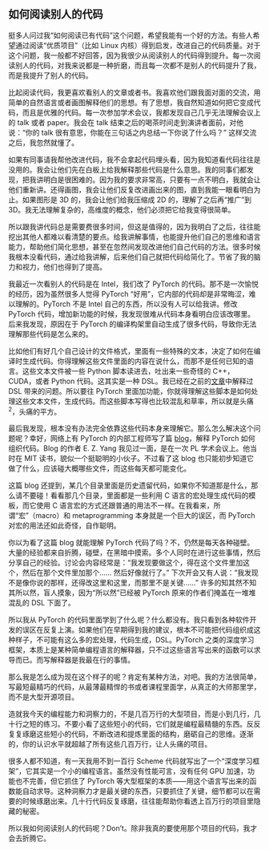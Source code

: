 <div class="inner">
<h2>如何阅读别人的代码</h2>
<p>挺多人问过我“如何阅读已有代码”这个问题，希望我能有一个好的方法。有些人希望通过阅读“优质项目”（比如 Linux 内核）得到启发，改进自己的代码质量。对于这个问题，我一般都不好回答，因为我很少从阅读别人的代码得到提升。每一次阅读别人的代码，对我来说都是一种折磨，而且每一次都不是别人的代码提升了我，而是我提升了别人的代码。</p>
<p>比起阅读代码，我更喜欢看别人的文章或者书。我喜欢他们跟我面对面的交流，用简单的自然语言或者画图解释他们的思想。有了思想，我自然知道如何把它变成代码，而且是优雅的代码。每一次参加学术会议，我都发现自己几乎无法理解会议上的 talk 或者 paper。我会在 talk 结束之后的喝茶时间走到演讲者面前，对他说：“你的 talk 很有意思，你能在三句话之内总结一下你说了什么吗？” 这样交流之后，我忽然就懂了。</p>
<p>如果有同事请我帮他改进代码，我不会拿起代码埋头看，因为我知道看代码往往是没用的。我会让他们先在白板上给我解释那些代码是什么意思。我的同事们都发现，把我讲明白是很困难的。因为我的要求非常高，只要有一点不明白，我就会让他们重新讲。还得画图，我会让他们反复改进画出来的图，直到我能一眼看明白为止。如果图形是 3D 的，我会让他们给我压缩成 2D 的，理解了之后再“推广”到 3D。我无法理解复杂的，高维度的概念，他们必须把它给我变得很简单。</p>
<p>所以跟我讲代码总是需要费很多时间，但这是值得的，因为我明白了之后，往往能挖出其他人都难以看清楚的要点。给我讲解事情，也能提升他们自己的思维和语言能力，帮助他们简化思想，甚至在忽然间发现改进他们自己代码的方法。很多时候我根本没看代码，通过给我讲解，后来他们自己就把代码给简化了。节省了我的脑力和视力，他们也得到了提高。</p>
<p>我最近一次看别人的代码是在 Intel，我们改了 PyTorch 的代码。那不是一次愉悦的经历，因为虽然很多人觉得 PyTorch “好用”，它内部的代码却是非常晦涩，难以理解的。PyTorch 不是 Intel 自己的东西，所以没有人可以给我讲。修改 PyTorch 代码，增加新功能的时候，我发现很难从代码本身看明白应该改哪里。后来我发现，原因在于 PyTorch 的编译构架里自动生成了很多代码，导致你无法理解那些代码是怎么来的。</p>
<p>比如他们有好几个自己设计的文件格式，里面有一些特殊的文本，决定了如何在编译时生成代码。你得理解这些文件里面的内容在说什么，而那不是任何已知的语言。这些文本文件被一些 Python 脚本读进去，吐出来一些奇怪的 C++，CUDA，或者 Python 代码。这其实是一种 DSL。我已经在之前的<a href="http://www.yinwang.org/blog-cn/2017/05/25/dsl">文章</a>中解释过 DSL 带来的问题。所以要往 PyTorch 里面加功能，你就得理解这些脚本是如何处理这些文本文件，生成代码。而这些脚本写得也比较混乱和草率，所以就是头痛<sup>2</sup>，头痛的平方。</p>
<p>最后我发现，根本没有办法完全依靠这些代码本身来理解它。那么怎么解决这个问题呢？幸好，网络上有 PyTorch 的内部工程师写了篇 <a href="http://blog.ezyang.com/2019/05/pytorch-internals/">blog</a>，解释 PyTorch 如何组织代码。Blog 的作者 E. Z. Yang 我见过一面，是在一次 PL 学术会议上。他当时在 MIT 读书，貌似一个挺聪明的小伙子。不过看了这 blog 也只能初步知道它做了什么，应该碰大概哪些文件，而这些每天都可能变化。</p>
<p>这篇 blog 还提到，某几个目录里面是历史遗留代码，如果你不知道那是什么，那么请不要碰！看看那几个目录，里面都是一些利用 C 语言的宏处理生成代码的模板，而它使用 C 语言宏的方式还跟普通的用法不一样。在我看来，所谓“宏”（macro）和 metaprogramming 本身就是一个巨大的误区，而 PyTorch 对宏的用法还如此奇怪，自作聪明。</p>
<p>你以为看了这篇 blog 就能理解 PyTorch 代码了吗？不，仍然是每天各种碰壁。大量的经验都来自折腾，碰壁，在黑暗中摸索。多个人同时在进行这些事情，然后分享自己的经验。讨论会内容经常是：“我发现要做这个，得在这个文件里加这个，然后在那个文件里加那个…… 然后好像就行了。” 下次开会又有人说：“我发现不是像你说的那样，还得改这里和这里，而那里不是关键……” 许多的知其然不知其所以然，盲人摸象，因为“所以然”已经被 PyTorch 原来的作者们掩盖在一堆堆混乱的 DSL 下面了。</p>
<p>所以我从 PyTorch 的代码里面学到了什么呢？什么都没有。我只看到各种软件开发的误区在反复上演。如果他们在早期得到我的建议，根本不可能把代码组织成这种样子，不可能有这么多的宏处理，代码生成，DSL。PyTorch 之类的深度学习框架，本质上是某种简单编程语言的解释器，只不过这些语言写出来的函数可以求导而已。而写解释器是我最在行的事情。</p>
<p>那么我是怎么成为现在这个样子的呢？肯定有某种方法，对吧。我的方法很简单，写最短最精巧的代码，从最薄最精悍的书或者课程里面学，从真正的大师那里学，而不是大型开源项目。</p>
<p>造就我今天的编程能力和洞察力的，不是几百万行的大型项目，而是小到几行，几十行之短的练习。不要小看了这些短小的代码，它们就是编程最精髓的东西。反反复复琢磨这些短小的代码，不断改进和提炼里面的结构，磨砺自己的思维。逐渐的，你的认识水平就超越了所有这些几百万行，让人头痛的项目。</p>
<p>很多人都不知道，有一天我用不到一百行 Scheme 代码就写出了一个“深度学习框架”，它其实是一个小的编程语言。虽然没有性能可言，没有任何 GPU 加速，功能也不完善，但它抓住了 PyTorch 等大型框架的本质——用这个语言写出来的函数能自动求导。这种洞察力才是最关键的东西，只要抓住了关键，细节都可以在需要的时候琢磨出来。几十行代码反复琢磨，往往能帮助你看透上百万行的项目里隐藏的秘密。</p>
<p>所以我如何阅读别人的代码呢？Don’t。除非我真的要使用那个项目的代码，我才会去折腾它。</p>
</div>
    
